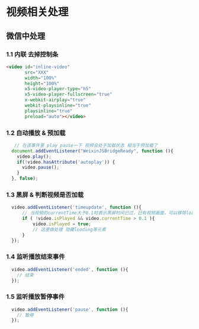 # 视频相关处理

##  微信中处理

### 1.1 内联 去掉控制条

``` html
<video id="inline-video" 
       src="XXX" 
       width="100%" 
       height="100%" 
       x5-video-player-type="h5" 
       x5-video-player-fullscreen="true" 
       x-webkit-airplay="true" 
       webkit-playsinline="true" 
       playsinline="true"  
       preload="auto"></video>
```

### 1.2 自动播放 & 预加载 

``` js
   // 在该事件里 play pause一下 视频会处于加载状态 相当于预加载了
  document.addEventListener("WeixinJSBridgeReady", function (){ 
    video.play(); 
    if(!video.hasAttribute('autoplay')) {
      video.pause();
    }
  }, false);
```

### 1.3 黑屏 & 判断视频是否加载

``` js
  video.addEventListener('timeupdate', function (){
      // 当视频的currentTime大于0.1时表示黑屏时间已过，已有视频画面，可以移除loading等遮盖元素
      if ( !video.isPlayed && video.currentTime > 0.1 ){
          video.isPlayed = true; 
          // 这里做处理 隐藏loading等元素
      }
  });
```

### 1.4 监听播放结束事件

``` js
  video.addEventListener('ended', function (){      
    // 结束
  }); 
```

### 1.5 监听播放暂停事件

``` js
  video.addEventListener('pause', function (){      
    // 暂停
  });
```